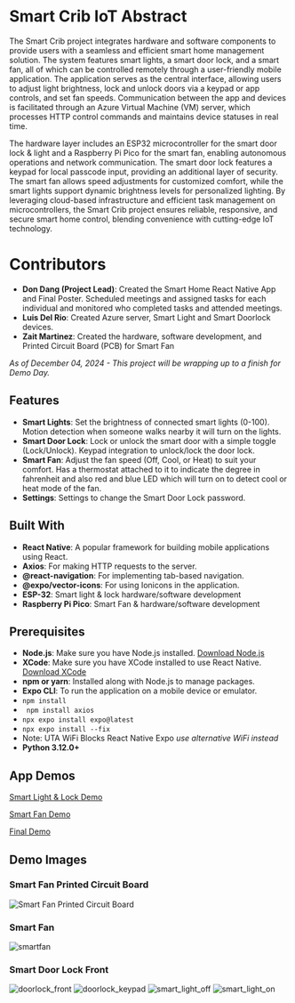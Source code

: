 # Smart Crib IoT Abstract

The Smart Crib project integrates hardware and software components to provide users with a seamless and efficient smart home management solution. The system features smart lights, a smart door lock, and a smart fan, all of which can be controlled remotely through a user-friendly mobile application. The application serves as the central interface, allowing users to adjust light brightness, lock and unlock doors via a keypad or app controls, and set fan speeds. Communication between the app and devices is facilitated through an Azure Virtual Machine (VM) server, which processes HTTP control commands and maintains device statuses in real time.

The hardware layer includes an ESP32 microcontroller for the smart door lock & light and a Raspberry Pi Pico for the smart fan, enabling autonomous operations and network communication. The smart door lock features a keypad for local passcode input, providing an additional layer of security. The smart fan allows speed adjustments for customized comfort, while the smart lights support dynamic brightness levels for personalized lighting. By leveraging cloud-based infrastructure and efficient task management on microcontrollers, the Smart Crib project ensures reliable, responsive, and secure smart home control, blending convenience with cutting-edge IoT technology.

# Contributors
-  **Don Dang (Project Lead)**: Created the Smart Home React Native App and Final Poster. Scheduled meetings and assigned tasks for each individual and monitored who completed tasks and attended meetings.
-  **Luis Del Rio**: Created Azure server, Smart Light and Smart Doorlock devices. 
-  **Zait Martinez**: Created the hardware, software development, and Printed Circuit Board (PCB) for Smart Fan

*As of December 04, 2024 - This project will be wrapping up to a finish for Demo Day.*

## Features

- **Smart Lights**: Set the brightness of connected smart lights (0-100). Motion detection when someone walks nearby it will turn on the lights.
- **Smart Door Lock**: Lock or unlock the smart door with a simple toggle (Lock/Unlock). Keypad integration to unlock/lock the door lock.
- **Smart Fan**: Adjust the fan speed (Off, Cool, or Heat) to suit your comfort. Has a thermostat attached to it to indicate the degree in fahrenheit and also red and blue LED which will turn on to detect cool or heat mode of the fan.
- **Settings**: Settings to change the Smart Door Lock password.

## Built With

- **React Native**: A popular framework for building mobile applications using React.
- **Axios**: For making HTTP requests to the server.
- **@react-navigation**: For implementing tab-based navigation.
- **@expo/vector-icons**: For using Ionicons in the application.
- **ESP-32**: Smart light & lock hardware/software development
- **Raspberry Pi Pico**: Smart Fan & hardware/software development

## Prerequisites

- **Node.js**: Make sure you have Node.js installed. [Download Node.js](https://nodejs.org/)
- **XCode**: Make sure you have XCode installed to use React Native. [Download XCode](https://developer.apple.com/xcode/)
- **npm or yarn**: Installed along with Node.js to manage packages.
- **Expo CLI**: To run the application on a mobile device or emulator.
- ```npm install```
- ``` npm install axios```
- ```npx expo install expo@latest```
- ```npx expo install --fix```
- Note: UTA WiFi Blocks React Native Expo *use alternative WiFi instead*
- **Python 3.12.0+**

## App Demos
[Smart Light & Lock Demo](https://www.youtube.com/watch?v=xLqYLixEVfE)

[Smart Fan Demo](https://www.youtube.com/shorts/cb8d_wNGdIk)

[Final Demo]()



## Demo Images
### Smart Fan Printed Circuit Board
![Smart Fan Printed Circuit Board](https://github.com/user-attachments/assets/38e58b25-7ef9-4a2c-a602-1b57cadaa950)
### Smart Fan
![smartfan](https://github.com/user-attachments/assets/228eeb5b-4c4a-4481-beed-48c52abebc90)
### Smart Door Lock Front
![doorlock_front](https://github.com/user-attachments/assets/7e719720-0bbe-4ef5-94f9-4bee3648675a)
![doorlock_keypad](https://github.com/user-attachments/assets/baf48498-03ff-4a5e-af4b-974112406d6c)
![smart_light_off](https://github.com/user-attachments/assets/37215d81-a919-42f2-9cb9-87bf2047a19b)
![smart_light_on](https://github.com/user-attachments/assets/d279b928-8816-485b-9071-0d43e1bdcaa5)


